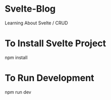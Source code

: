 # Svelte-Blog
Learning About Svelte / CRUD

# To Install Svelte Project
npm install

# To Run Development 
npm run dev